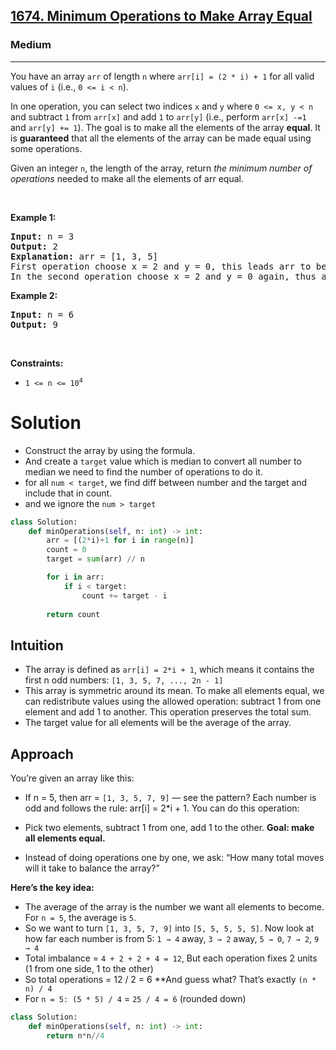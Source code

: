 <h2><a href="https://leetcode.com/problems/minimum-operations-to-make-array-equal">1674. Minimum Operations to Make Array Equal</a></h2><h3>Medium</h3><hr><p>You have an array <code>arr</code> of length <code>n</code> where <code>arr[i] = (2 * i) + 1</code> for all valid values of <code>i</code> (i.e.,&nbsp;<code>0 &lt;= i &lt; n</code>).</p>

<p>In one operation, you can select two indices <code>x</code> and <code>y</code> where <code>0 &lt;= x, y &lt; n</code> and subtract <code>1</code> from <code>arr[x]</code> and add <code>1</code> to <code>arr[y]</code> (i.e., perform <code>arr[x] -=1 </code>and <code>arr[y] += 1</code>). The goal is to make all the elements of the array <strong>equal</strong>. It is <strong>guaranteed</strong> that all the elements of the array can be made equal using some operations.</p>

<p>Given an integer <code>n</code>, the length of the array, return <em>the minimum number of operations</em> needed to make all the elements of arr equal.</p>

<p>&nbsp;</p>
<p><strong class="example">Example 1:</strong></p>

<pre>
<strong>Input:</strong> n = 3
<strong>Output:</strong> 2
<strong>Explanation:</strong> arr = [1, 3, 5]
First operation choose x = 2 and y = 0, this leads arr to be [2, 3, 4]
In the second operation choose x = 2 and y = 0 again, thus arr = [3, 3, 3].
</pre>

<p><strong class="example">Example 2:</strong></p>

<pre>
<strong>Input:</strong> n = 6
<strong>Output:</strong> 9
</pre>

<p>&nbsp;</p>
<p><strong>Constraints:</strong></p>

<ul>
	<li><code>1 &lt;= n &lt;= 10<sup>4</sup></code></li>
</ul>

# Solution 
* Construct the array by using the formula. 
* And create a `target` value which is median to convert all number to median we need to find the number of operations to do it. 
* for all `num < target`, we find diff between number and the target and include that in count. 
* and we ignore the `num > target` 
```python
class Solution:
    def minOperations(self, n: int) -> int:
        arr = [(2*i)+1 for i in range(n)]
        count = 0
        target = sum(arr) // n

        for i in arr:
            if i < target:
                count += target - i 
        
        return count
```

## Intuition
* The array is defined as `arr[i] = 2*i + 1`, which means it contains the first n odd numbers:
`[1, 3, 5, 7, ..., 2n - 1]`
* This array is symmetric around its mean. To make all elements equal, we can redistribute values using the allowed operation: subtract 1 from one element and add 1 to another. This operation preserves the total sum.
* The target value for all elements will be the average of the array.

## Approach
You’re given an array like this:
* If n = 5, then arr = `[1, 3, 5, 7, 9]` — see the pattern?
Each number is odd and follows the rule: arr[i] = 2*i + 1.
You can do this operation:

* Pick two elements, subtract 1 from one, add 1 to the other. **Goal: make all elements equal.**
* Instead of doing operations one by one, we ask: “How many total moves will it take to balance the array?”

**Here’s the key idea:**
* The average of the array is the number we want all elements to become. For `n = 5`, the average is `5`.
* So we want to turn `[1, 3, 5, 7, 9]` into `[5, 5, 5, 5, 5]`. Now look at how far each number is from 5: `1 → 4` away, `3 → 2` away, `5 → 0`, `7 → 2`, `9 → 4`
* Total imbalance = `4 + 2 + 2 + 4 = 12`, But each operation fixes 2 units (1 from one side, 1 to the other)
* So total operations = 12 / 2 = 6
**And guess what? That’s exactly `(n * n) / 4`
* For `n = 5: (5 * 5) / 4` = `25 / 4 = 6` (rounded down)

```python
class Solution:
    def minOperations(self, n: int) -> int:
        return n*n//4
```
